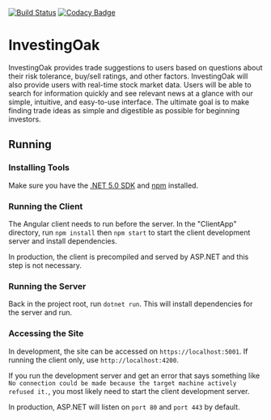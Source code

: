 ﻿[![Build Status](https://travis-ci.com/InvestingOak/InvestingOak.svg?branch=master)](https://travis-ci.com/InvestingOak/InvestingOak)
[![Codacy Badge](https://api.codacy.com/project/badge/Grade/0cda63a48acd40c9b4332b4995e6194b)](https://app.codacy.com/gh/InvestingOak/InvestingOak?utm_source=github.com&utm_medium=referral&utm_content=InvestingOak/InvestingOak&utm_campaign=Badge_Grade)

# InvestingOak

InvestingOak provides trade suggestions to users based on questions about their risk tolerance, 
buy/sell ratings, and other factors. InvestingOak will also provide users with real-time stock 
market data. Users will be able to search for information quickly and see relevant news at a 
glance with our simple, intuitive, and easy-to-use interface. The ultimate goal is to make 
finding trade ideas as simple and digestible as possible for beginning investors.

## Running

### Installing Tools

Make sure you have the [.NET 5.0 SDK](https://dotnet.microsoft.com/download/dotnet/5.0) and 
[npm](https://www.npmjs.com/get-npm) installed.

### Running the Client

The Angular client needs to run before the server. In the "ClientApp" directory, 
run `npm install` then `npm start` to start the client development server and install dependencies.

In production, the client is precompiled and served by ASP.NET and this step is 
not necessary.

### Running the Server

Back in the project root, run `dotnet run`. This will install dependencies for the 
server and run.

### Accessing the Site

In development, the site can be accessed on `https://localhost:5001`. If running the client 
only, use `http://localhost:4200`.

If you run the development server and get an error that says something like 
`No connection could be made because the target machine actively refused it.`, you most 
likely need to start the client development server.

In production, ASP.NET will listen on `port 80` and `port 443` by default.
